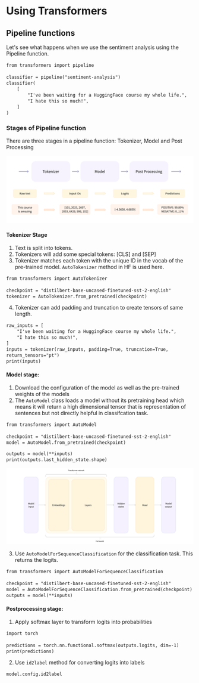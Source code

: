 
# Using Transformers

## Pipeline functions

Let's see what happens when we use the sentiment analysis using the Pipeline function.

```
from transformers import pipeline

classifier = pipeline("sentiment-analysis")
classifier(
    [
        "I've been waiting for a HuggingFace course my whole life.",
        "I hate this so much!",
    ]
)
```

### Stages of Pipeline function
There are three stages in a pipeline function: Tokenizer, Model and Post Processing

!['Behind-the-pipeline](/assets/img/2023-05-01-Using-Transformers/behind-pipeline.svg)

#### Tokenizer Stage
1. Text is split into tokens.
2. Tokenizers will add some special tokens: [CLS] and [SEP]
3. Tokenizer matches each token with the unique ID in the vocab of the pre-trained model. `AutoTokenizer` method in HF is used here.

```
from transformers import AutoTokenizer

checkpoint = "distilbert-base-uncased-finetuned-sst-2-english"
tokenizer = AutoTokenizer.from_pretrained(checkpoint)
```

4. Tokenizer can add padding and truncation to create tensors of same length.

```
raw_inputs = [
    "I've been waiting for a HuggingFace course my whole life.",
    "I hate this so much!",
]
inputs = tokenizer(raw_inputs, padding=True, truncation=True, return_tensors="pt")
print(inputs)
```

#### Model stage:
1. Download the configuration of the model as well as the pre-trained weights of the models
2. The `AutoModel` class loads a model without its pretraining head which means it will return a high dimensional tensor that is representation of sentences but not directly helpful in classifcation task.

```
from transformers import AutoModel

checkpoint = "distilbert-base-uncased-finetuned-sst-2-english"
model = AutoModel.from_pretrained(checkpoint)
```

```
outputs = model(**inputs)
print(outputs.last_hidden_state.shape)
```

!['Model-heads](/assets/img/2023-05-01-Using-Transformers/model-heads.svg)


3. Use `AutoModelForSequenceClassification` for the classification task. This returns the logits.

```
from transformers import AutoModelForSequenceClassification

checkpoint = "distilbert-base-uncased-finetuned-sst-2-english"
model = AutoModelForSequenceClassification.from_pretrained(checkpoint)
outputs = model(**inputs)
```

#### Postprocessing stage: 
1. Apply softmax layer to transform logits into probabilities

```
import torch

predictions = torch.nn.functional.softmax(outputs.logits, dim=-1)
print(predictions)
```

2. Use `id2label` method for converting logits into labels

```
model.config.id2label
```